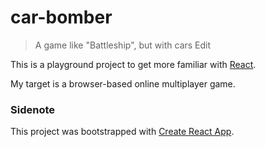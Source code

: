 # car-bomber
> A game like "Battleship", but with cars Edit


This is a playground project to get more familiar with [React](https://reactjs.org/).

My target is a browser-based online multiplayer game. 

### Sidenote
This project was bootstrapped with [Create React App](https://github.com/facebookincubator/create-react-app).
